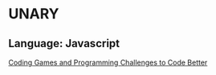 # **UNARY**
## Language: Javascript
[Coding Games and Programming Challenges to Code Better](https://www.codingame.com/training/easy/unary)
